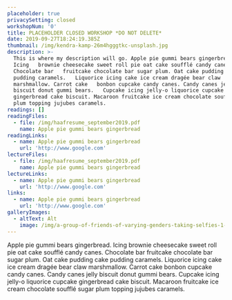 ```yaml
---
placeholder: true
privacySetting: closed
workshopNum: '0'
title: PLACEHOLDER CLOSED WORKSHOP *DO NOT DELETE*
date: 2019-09-27T18:24:19.385Z
thumbnail: /img/kendra-kamp-26m4hgggtkc-unsplash.jpg
description: >-
  This is where my description will go. Apple pie gummi bears gingerbread.
  Icing   brownie cheesecake sweet roll pie oat cake soufflé candy canes.
  Chocolate bar   fruitcake chocolate bar sugar plum. Oat cake pudding cake
  pudding caramels.   Liquorice icing cake ice cream dragée bear claw
  marshmallow. Carrot cake   bonbon cupcake candy canes. Candy canes jelly
  biscuit donut gummi bears.   Cupcake icing jelly-o liquorice cupcake
  gingerbread cake biscuit. Macaroon fruitcake ice cream chocolate soufflé sugar
  plum topping jujubes caramels.
readings: []
readingFiles:
  - file: /img/haafresume_september2019.pdf
    name: Apple pie gummi bears gingerbread
readingLinks:
  - name: Apple pie gummi bears gingerbread
    url: 'http://www.google.com'
lectureFiles:
  - file: /img/haafresume_september2019.pdf
    name: Apple pie gummi bears gingerbread
lectureLinks:
  - name: Apple pie gummi bears gingerbread
    url: 'http://www.google.com'
links:
  - name: Apple pie gummi bears gingerbread
    url: 'http://www.google.com'
galleryImages:
  - altText: Alt
    image: /img/a-group-of-friends-of-varying-genders-taking-selfies-1-.jpg
---
```

Apple pie gummi bears gingerbread. Icing   brownie cheesecake sweet roll pie oat cake soufflé candy canes. Chocolate bar   fruitcake chocolate bar sugar plum. Oat cake pudding cake pudding caramels.   Liquorice icing cake ice cream dragée bear claw marshmallow. Carrot cake   bonbon cupcake candy canes. Candy canes jelly biscuit donut gummi bears.   Cupcake icing jelly-o liquorice cupcake gingerbread cake biscuit. Macaroon fruitcake ice cream chocolate soufflé sugar plum topping jujubes caramels.
